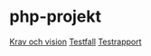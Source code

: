 php-projekt
===========

[Krav och vision](Krav.md)
[Testfall](Testfall.md)
[Testrapport](Testrapport.md)